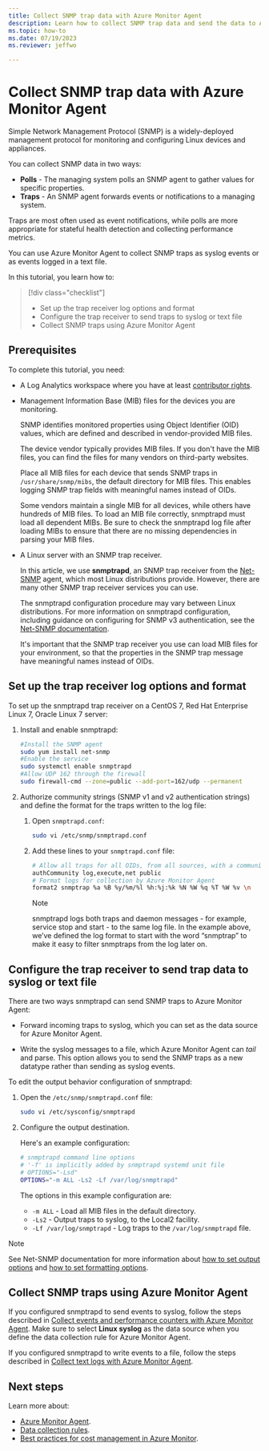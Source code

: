 ```yaml
---
title: Collect SNMP trap data with Azure Monitor Agent
description: Learn how to collect SNMP trap data and send the data to Azure Monitor Logs using Azure Monitor Agent.  
ms.topic: how-to
ms.date: 07/19/2023
ms.reviewer: jeffwo

---
```


# Collect SNMP trap data with Azure Monitor Agent
  
Simple Network Management Protocol (SNMP) is a widely-deployed management protocol for monitoring and configuring Linux devices and appliances.  
  
You can collect SNMP data in two ways: 

- **Polls** - The managing system polls an SNMP agent to gather values for specific properties.
- **Traps** - An SNMP agent forwards events or notifications to a managing system. 

Traps are most often used as event notifications, while polls are more appropriate for stateful health detection and collecting performance metrics.  
  
You can use Azure Monitor Agent to collect SNMP traps as syslog events or as events logged in a text file.

In this tutorial, you learn how to:

> [!div class="checklist"]
> * Set up the trap receiver log options and format 
> * Configure the trap receiver to send traps to syslog or text file
> * Collect SNMP traps using Azure Monitor Agent

## Prerequisites

To complete this tutorial, you need: 

- A Log Analytics workspace where you have at least [contributor rights](../logs/manage-access.md#azure-rbac).

-  Management Information Base (MIB) files for the devices you are monitoring.
    
    SNMP identifies monitored properties using Object Identifier (OID) values, which are defined and described in vendor-provided MIB files.  

    The device vendor typically provides MIB files. If you don't have the MIB files, you can find the files for many vendors on third-party websites.

    Place all MIB files for each device that sends SNMP traps in `/usr/share/snmp/mibs`, the default directory for MIB files. This enables logging SNMP trap fields with meaningful names instead of OIDs. 

    Some vendors maintain a single MIB for all devices, while others have hundreds of MIB files. To load an MIB file correctly, snmptrapd must load all dependent MIBs. Be sure to check the snmptrapd log file after loading MIBs to ensure that there are no missing dependencies in parsing your MIB files.  

- A Linux server with an SNMP trap receiver.

    In this article, we use **snmptrapd**, an SNMP trap receiver from the [Net-SNMP](https://www.net-snmp.org/) agent, which most Linux distributions provide. However, there are many other SNMP trap receiver services you can use.

    The snmptrapd configuration procedure may vary between Linux distributions. For more information on snmptrapd configuration, including guidance on configuring for SNMP v3 authentication, see the [Net-SNMP documentation](https://www.net-snmp.org/docs/man/snmptrapd.conf.html).  

    It's important that the SNMP trap receiver you use can load MIB files for your environment, so that the properties in the SNMP trap message have meaningful names instead of OIDs.  
 
## Set up the trap receiver log options and format

To set up the snmptrapd trap receiver on a CentOS 7, Red Hat Enterprise Linux 7, Oracle Linux 7 server:

1. Install and enable snmptrapd: 

    ```bash
    #Install the SNMP agent
    sudo yum install net-snmp
    #Enable the service
    sudo systemctl enable snmptrapd
    #Allow UDP 162 through the firewall
    sudo firewall-cmd --zone=public --add-port=162/udp --permanent
    ```

1. Authorize community strings (SNMP v1 and v2 authentication strings) and define the format for the traps written to the log file: 
  
    1. Open `snmptrapd.conf`: 
    
        ```bash
        sudo vi /etc/snmp/snmptrapd.conf  
        ```        

    1.  Add these lines to your `snmptrapd.conf` file: 
    
        ```bash
        # Allow all traps for all OIDs, from all sources, with a community string of public
        authCommunity log,execute,net public
        # Format logs for collection by Azure Monitor Agent
        format2 snmptrap %a %B %y/%m/%l %h:%j:%k %N %W %q %T %W %v \n
        ```

        > [!NOTE]
        > snmptrapd logs both traps and daemon messages - for example, service stop and start - to the same log file. In the example above, we’ve defined the log format to start with the word “snmptrap” to make it easy to filter snmptraps from the log later on. 
## Configure the trap receiver to send trap data to syslog or text file

There are two ways snmptrapd can send SNMP traps to Azure Monitor Agent: 

- Forward incoming traps to syslog, which you can set as the data source for Azure Monitor Agent. 

- Write the syslog messages to a file, which Azure Monitor Agent can *tail* and parse. This option allows you to send the SNMP traps as a new datatype rather than sending as syslog events.  
    
To edit the output behavior configuration of snmptrapd: 

1. Open the `/etc/snmp/snmptrapd.conf` file: 
    
    ```bash
    sudo vi /etc/sysconfig/snmptrapd
    ```    

1. Configure the output destination.

   Here's an example configuration:   

    ```bash        
    # snmptrapd command line options
    # '-f' is implicitly added by snmptrapd systemd unit file
    # OPTIONS="-Lsd"
    OPTIONS="-m ALL -Ls2 -Lf /var/log/snmptrapd"
    ```  
        
    The options in this example configuration are:  
    
    - `-m ALL` - Load all MIB files in the default directory.
    - `-Ls2` - Output traps to syslog, to the Local2 facility.
    - `-Lf /var/log/snmptrapd` - Log traps to the `/var/log/snmptrapd` file. 
    
> [!NOTE]   
> See Net-SNMP documentation for more information about [how to set output options](https://www.net-snmp.org/docs/man/snmpcmd.html) and [how to set formatting options](https://www.net-snmp.org/docs/man/snmptrapd.html). 
    
## Collect SNMP traps using Azure Monitor Agent

If you configured snmptrapd to send events to syslog, follow the steps described in [Collect events and performance counters with Azure Monitor Agent](../agents/data-collection-rule-azure-monitor-agent.md). Make sure to select **Linux syslog** as the data source when you define the data collection rule for Azure Monitor Agent.

If you configured snmptrapd to write events to a file, follow the steps described in [Collect text logs with Azure Monitor Agent](../agents/data-collection-text-log.md).

## Next steps

Learn more about: 

- [Azure Monitor Agent](azure-monitor-agent-overview.md).
- [Data collection rules](../essentials/data-collection-rule-overview.md).
- [Best practices for cost management in Azure Monitor](../best-practices-cost.md). 
